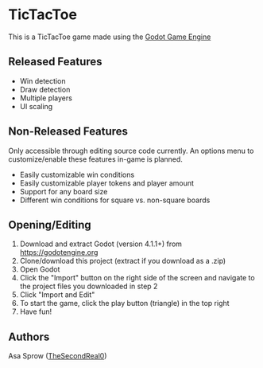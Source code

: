 # TicTacToe
This is a TicTacToe game made using the [Godot Game Engine](https://godotengine.org)

## Released Features
* Win detection
* Draw detection
* Multiple players
* UI scaling

## Non-Released Features 
Only accessible through editing source code currently. An options menu to customize/enable these features in-game is planned.
* Easily customizable win conditions
* Easily customizable player tokens and player amount
* Support for any board size
* Different win conditions for square vs. non-square boards

## Opening/Editing
1. Download and extract Godot (version 4.1.1+) from https://godotengine.org
2. Clone/download this project (extract if you download as a .zip)
3. Open Godot
4. Click the "Import" button on the right side of the screen and navigate to the project files you downloaded in step 2
5. Click "Import and Edit"
6. To start the game, click the play button (triangle) in the top right
7. Have fun!

## Authors
Asa Sprow ([TheSecondReal0](https://github.com/TheSecondReal0))
